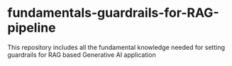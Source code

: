 # fundamentals-guardrails-for-RAG-pipeline
This repository includes all the fundamental knowledge needed for setting guardrails for RAG based Generative AI application
